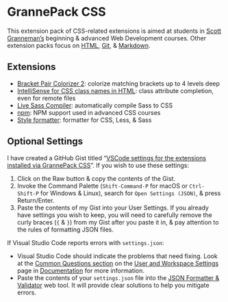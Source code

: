 # GrannePack CSS

This extension pack of CSS-related extensions is aimed at students in [Scott Granneman’s](https://www.granneman.com) beginning & advanced Web Development courses. Other extension packs focus on [HTML](https://marketplace.visualstudio.com/items?itemName=granneman.grannepack-html), [Git](https://marketplace.visualstudio.com/items?itemName=granneman.grannepack-git), & [Markdown](https://marketplace.visualstudio.com/items?itemName=granneman.grannepack-markdown).

## Extensions

* [Bracket Pair Colorizer 2](https://marketplace.visualstudio.com/items?itemName=CoenraadS.bracket-pair-colorizer-2): colorize matching brackets up to 4 levels deep
* [IntelliSense for CSS class names in HTML](https://marketplace.visualstudio.com/items?itemName=Zignd.html-css-class-completion): class attribute completion, even for remote files
* [Live Sass Compiler](https://marketplace.visualstudio.com/items?itemName=glenn2223.live-sass): automatically compile Sass to CSS
* [npm](https://marketplace.visualstudio.com/items?itemName=eg2.vscode-npm-script): NPM support used in advanced CSS courses
* [Style formatter](https://marketplace.visualstudio.com/items?itemName=dweber019.vscode-style-formatter): formatter for CSS, Less, & Sass

## Optional Settings

I have created a GitHub Gist titled “[VSCode settings for the extensions installed via GrannePack CSS](https://gist.github.com/rsgranne/98c3040953a83d8d3cec41b8c058a0ae)”. If you wish to use these settings:

1. Click on the Raw button & copy the contents of the Gist.
2. Invoke the Command Palette (`Shift-Command-P` for macOS or `Ctrl-Shift-P` for Windows & Linux), search for `Open Settings (JSON)`, & press Return/Enter.
3. Paste the contents of my Gist into your User Settings. If you already have settings you wish to keep, you will need to carefully remove the curly braces (`{` & `}`) from my Gist after you paste it in, & pay attention to the rules of formatting JSON files.

If Visual Studio Code reports errors with `settings.json`:

* Visual Studio Code should indicate the problems that need fixing. Look at the [Common Questions section](https://code.visualstudio.com/docs/getstarted/settings#_common-questions) on the [User and Workspace Settings](https://code.visualstudio.com/docs/getstarted/settings) page in [Documentation](https://code.visualstudio.com/docs) for more information.
* Paste the contents of your `settings.json` file into the [JSON Formatter & Validator](https://jsonformatter.curiousconcept.com/) web tool. It will provide clear solutions to help you mitigate errors.

